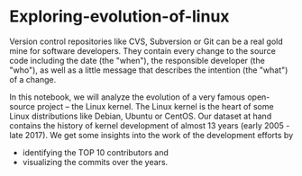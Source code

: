 # Exploring-evolution-of-linux
Version control repositories like CVS, Subversion or Git can be a real gold mine for software developers. 
They contain every change to the source code including the date (the "when"), the responsible developer (the "who"), as well as a 
little message that describes the intention (the "what") of a change.

In this notebook, we will analyze the evolution of a very famous open-source project – the Linux kernel. The Linux kernel is the heart of 
some Linux distributions like Debian, Ubuntu or CentOS. Our dataset at hand contains the history of kernel development of almost 13 years 
(early 2005 - late 2017). We get some insights into the work of the development efforts by

- identifying the TOP 10 contributors and
- visualizing the commits over the years.
